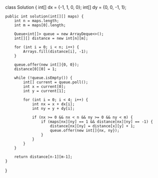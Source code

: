 class Solution {
    int[] dx = {-1, 1, 0, 0};
    int[] dy = {0, 0, -1, 1};
    
    public int solution(int[][] maps) {
        int n = maps.length;
        int m = maps[0].length;
        
        Queue<int[]> queue = new ArrayDeque<>();
        int[][] distance = new int[n][m];
        
        for (int i = 0; i < n; i++) {
            Arrays.fill(distance[i], -1);
        }
        
        queue.offer(new int[]{0, 0});
        distance[0][0] = 1;
        
        while (!queue.isEmpty()) {
            int[] current = queue.poll();
            int x = current[0];
            int y = current[1];
            
            for (int i = 0; i < 4; i++) {
                int nx = x + dx[i];
                int ny = y + dy[i];
                
                if (nx >= 0 && nx < n && ny >= 0 && ny < m) {
                    if (maps[nx][ny] == 1 && distance[nx][ny] == -1) {
                        distance[nx][ny] = distance[x][y] + 1;
                        queue.offer(new int[]{nx, ny});
                    }
                }
            }
        }
        
        return distance[n-1][m-1];
    }
}
